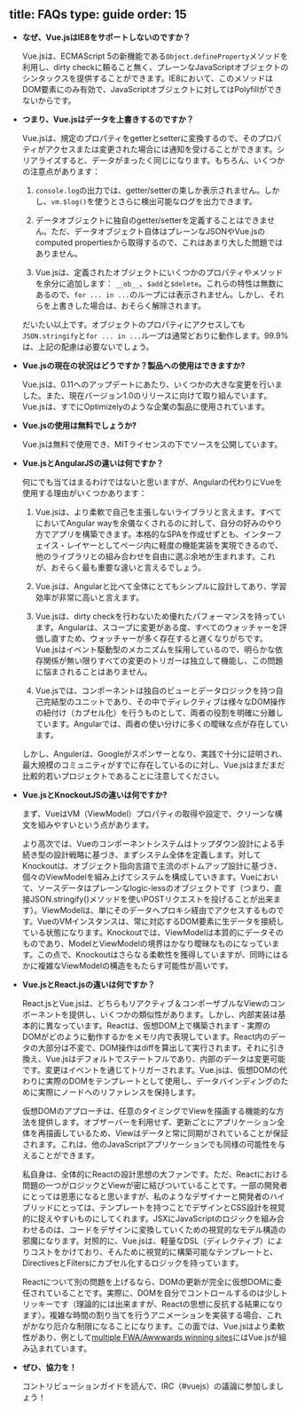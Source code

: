 title: FAQs
type: guide
order: 15
---

- **なぜ、Vue.jsはIE8をサポートしないのですか？**

  Vue.jsは、ECMAScript 5の新機能である`Object.defineProperty`メソッドを利用し、dirty checkに頼ること無く、プレーンなJavaScriptオブジェクトのシンタックスを提供することができます。IE8において、このメソッドはDOM要素にのみ有効で、JavaScriptオブジェクトに対してはPolyfillができないからです。

- **つまり、Vue.jsはデータを上書きするのですか？**

  Vue.jsは、規定のプロパティをgetterとsetterに変換するので、そのプロパティがアクセスまたは変更された場合には通知を受けることができます。シリアライズすると、データがまったく同じになります。もちろん、いくつかの注意点があります：

  1. `console.log`の出力では、getter/setterの束しか表示されません。しかし、`vm.$log()`を使うとさらに検出可能なログを出力できます。

  2. データオブジェクトに独自のgetter/setterを定義することはできません。ただ、データオブジェクト自体はプレーンなJSONやVue.jsのcomputed propertiesから取得するので、これはあまり大した問題ではありません。

  3. Vue.jsは、定義されたオブジェクトにいくつかのプロパティやメソッドを余分に追加します： `__ob__`、`$add`と`$delete`。これらの特性は無数にあるので、`for ... in ...`のループには表示されません。しかし、それらを上書きした場合は、おそらく解除されます。

  だいたい以上です。オブジェクトのプロパティにアクセスしても`JSON.stringify`と`for ... in ...`ループは通常どおりに動作します。99.9%は、上記の配慮は必要ないでしょう。

- **Vue.jsの現在の状況はどうですか？製品への使用はできますか?**

  Vue.jsは、0.11へのアップデートにあたり、いくつかの大きな変更を行いました。また、現在バージョン1.0のリリースに向けて取り組んでいます。Vue.jsは、すでにOptimizelyのような企業の製品に使用されています。

- **Vue.jsの使用は無料でしょうか?**

  Vue.jsは無料で使用でき、MITライセンスの下でソースを公開しています。

- **Vue.jsとAngularJSの違いは何ですか？**

  何にでも当てはまるわけではないと思いますが、Angularの代わりにVueを使用する理由がいくつかあります：

  1. Vue.jsは、より柔軟で自己を主張しないライブラリと言えます。すべてにおいてAngular wayを余儀なくされるのに対して、自分の好みのやり方でアプリを構築できます。本格的なSPAを作成せずとも、インターフェイス・レイヤーとしてページ内に軽度の機能実装を実現できるので、他のライブラリとの組み合わせを自由に選ぶ余地が生まれます。これが、おそらく最も重要な違いと言えるでしょう。

  2. Vue.jsは、Angularと比べて全体にとてもシンプルに設計してあり、学習効率が非常に高いと言えます。

  3. Vue.jsは、dirty checkを行わないため優れたパフォーマンスを持っています。Angularは、スコープに変更がある度、すべてのウォッチャーを評価し直すため、ウォッチャーが多く存在すると遅くなりがちです。Vue.jsはイベント駆動型のメカニズムを採用しているので、明らかな依存関係が無い限りすべての変更のトリガーは独立して機能し、この問題に悩まされることはありません。

  4. Vue.jsでは、コンポーネントは独自のビューとデータロジックを持つ自己完結型のユニットであり、その中でディレクティブは様々なDOM操作の紐付け（カプセル化）を行うものとして、両者の役割を明確に分離しています。Angularでは、両者の使い分けに多くの曖昧な点が存在しています。

  しかし、Angulerは、Googleがスポンサーとなり、実践で十分に証明され、最大規模のコミュニティがすでに存在しているのに対し、Vue.jsはまだまだ比較的若いプロジェクトであることに注意してください。

- **Vue.jsとKnockoutJSの違いは何ですか?**

  まず、VueはVM（ViewModel）プロパティの取得や設定で、クリーンな構文を組みやすいという点があります。

  より高次では、Vueのコンポーネントシステムはトップダウン設計による手続き型の設計戦略に基づき、まずシステム全体を定義します。対してKnockoutは、オブジェクト指向言語で主流のボトムアップ設計に基づき、個々のViewModelを組み上げてシステムを構成していきます。Vueにおいて、ソースデータはプレーンなlogic-lessのオブジェクトです（つまり、直接JSON.stringify()メソッドを使いPOSTリクエストを投げることが出来ます）。ViewModelは、単にそのデータへプロキシ経由でアクセスするものです。VueのVMインスタンスは、常に対応するDOM要素に生データを接続している状態になります。Knockoutでは、ViewModelは本質的にデータそのものであり、ModelとViewModelの境界はかなり曖昧なものになっています。この点で、Knockoutはさらなる柔軟性を獲得していますが、同時にはるかに複雑なViewModelの構造をもたらす可能性が高いです。

- **Vue.jsとReact.jsの違いは何ですか？**

  React.jsとVue.jsは、どちらもリアクティブ＆コンポーザブルなViewのコンポーネントを提供し、いくつかの類似性があります。しかし、内部実装は基本的に異なっています。Reactは、仮想DOM上で構築されます - 実際のDOMがどのように動作するかをメモリ内で表現しています。React内のデータの大部分は不変で、DOM操作はdiffを算出して実行されます。それに引き換え、Vue.jsはデフォルトでステートフルであり、内部のデータは変更可能です。変更はイベントを通じてトリガーされます。Vue.jsは、仮想DOMの代わりに実際のDOMをテンプレートとして使用し、データバインディングのために実際にノードへのリファレンスを保持します。

  仮想DOMのアプローチは、任意のタイミングでViewを描画する機能的な方法を提供します。オブザーバーを利用せず、更新ごとにアプリケーション全体を再描画しているため、Viewはデータと常に同期がされていることが保証されます。これは、他のJavaScriptアプリケーションでも同様の可能性を与えることができます。 

  私自身は、全体的にReactの設計思想の大ファンです。ただ、Reactにおける問題の一つがロジックとViewが密に結びついていることです。一部の開発者にとっては恩恵になると思いますが、私のようなデザイナーと開発者のハイブリッドにとっては、テンプレートを持つことでデザインとCSS設計を視覚的に捉えやすいものにしてくれます。JSXにJavaScriptのロジックを組み合わせるのは、コードをデザインに変換していくための視覚的なモデル構造の邪魔になります。対照的に、Vue.jsは、軽量なDSL（ディレクティブ）によりコストをかけており、そんために視覚的に構築可能なテンプレートと、DirectivesとFiltersにカプセル化するロジックを持っています。

  Reactについて別の問題を上げるなら、DOMの更新が完全に仮想DOMに委任されていることです。実際に、DOMを自分でコントロールするのは少しトリッキーです（理論的には出来ますが、Reactの思想に反抗する結果になります）。複雑な時間の割り当てを行うアニメーションを実装する場合、これがかなり厄介な制限になることになります。この面では、Vue.jsはより柔軟性があり、例として[multiple FWA/Awwwards winning sites](https://github.com/yyx990803/vue/wiki/Projects-Using-Vue.js#interactive-experiences)にはVue.jsが組み込まれています。

- **ぜひ、協力を！**

  コントリビューションガイドを読んで、IRC（#vuejs）の議論に参加しましょう！